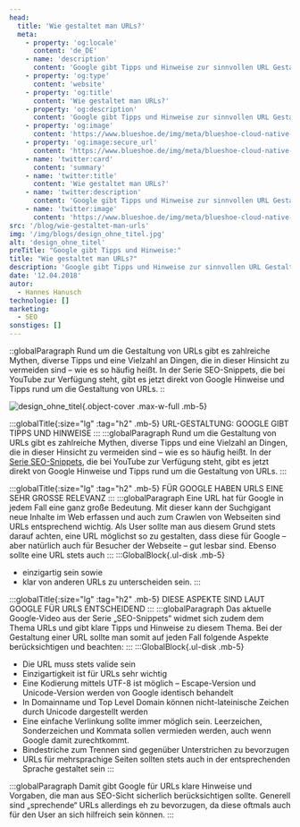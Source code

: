 ```yaml
---
head:
  title: 'Wie gestaltet man URLs?'
  meta:
    - property: 'og:locale'
      content: 'de_DE'
    - name: 'description'
      content: 'Google gibt Tipps und Hinweise zur sinnvollen URL Gestaltungen. Wir haben die wichtigsten Punkte hier zusammengefasst. Jetzt lesen!'
    - property: 'og:type'
      content: 'website'
    - property: 'og:title'
      content: 'Wie gestaltet man URLs?'
    - property: 'og:description'
      content: 'Google gibt Tipps und Hinweise zur sinnvollen URL Gestaltungen. Wir haben die wichtigsten Punkte hier zusammengefasst. Jetzt lesen!'
    - property: 'og:image'
      content: 'https://www.blueshoe.de/img/meta/blueshoe-cloud-native-devlopment.png'
    - property: 'og:image:secure_url'
      content: 'https://www.blueshoe.de/img/meta/blueshoe-cloud-native-devlopment.png'
    - name: 'twitter:card'
      content: 'summary'
    - name: 'twitter:title'
      content: 'Wie gestaltet man URLs?'
    - name: 'twitter:description'
      content: 'Google gibt Tipps und Hinweise zur sinnvollen URL Gestaltungen. Wir haben die wichtigsten Punkte hier zusammengefasst. Jetzt lesen!'
    - name: 'twitter:image'
      content: 'https://www.blueshoe.de/img/meta/blueshoe-cloud-native-devlopment.png'
src: '/blog/wie-gestaltet-man-urls'
img: '/img/blogs/design_ohne_titel.jpg'
alt: 'design_ohne_titel'
preTitle: "Google gibt Tipps und Hinweise:"
title: "Wie gestaltet man URLs?"
description: 'Google gibt Tipps und Hinweise zur sinnvollen URL Gestaltungen. Wir haben die wichtigsten Punkte hier zusammengefasst. Jetzt lesen!'
date: '12.04.2018'
autor:
  - Hannes Hanusch
technologie: []
marketing: 
  - SEO
sonstiges: []
---
```

::globalParagraph
Rund um die Gestaltung von URLs gibt es zahlreiche Mythen, diverse Tipps und eine Vielzahl an Dingen, die in dieser Hinsicht zu vermeiden sind – wie es so häufig heißt. In der Serie SEO-Snippets, die bei YouTube zur Verfügung steht, gibt es jetzt direkt von Google Hinweise und Tipps rund um die Gestaltung von URLs.
::
<!--more-->

![design_ohne_titel](/img/blogs/design_ohne_titel.jpg){.object-cover .max-w-full .mb-5}

:::globalTitle{:size="lg" :tag="h2" .mb-5}
URL-GESTALTUNG: GOOGLE GIBT TIPPS UND HINWEISE
:::
:::globalParagraph
Rund um die Gestaltung von URLs gibt es zahlreiche Mythen, diverse Tipps und eine Vielzahl an Dingen, die in dieser Hinsicht zu vermeiden sind – wie es so häufig heißt. In der <a href="https://www.youtube.com/watch?v=p74HC4x5AUE&list=PLKoqnv2vTMUPhLQ054sMg3vgzy9md9tWg" class="text-bs-blue hover:underline hover:decoration-bs-blue hover:decoration-solid" target="_blank">Serie SEO-Snippets</a>, die bei YouTube zur Verfügung steht, gibt es jetzt direkt von Google Hinweise und Tipps rund um die Gestaltung von URLs.
:::

:::globalTitle{:size="lg" :tag="h2" .mb-5}
FÜR GOOGLE HABEN URLS EINE SEHR GROSSE RELEVANZ
:::
:::globalParagraph
Eine URL hat für Google in jedem Fall eine ganz große Bedeutung. Mit dieser kann der Suchgigant neue Inhalte im Web erfassen und auch zum Crawlen von Webseiten sind URLs entsprechend wichtig. Als User sollte man aus diesem Grund stets darauf achten, eine URL möglichst so zu gestalten, dass diese für Google – aber natürlich auch für Besucher der Webseite – gut lesbar sind. Ebenso sollte eine URL stets auch
:::
:::GlobalBlock{.ul-disk .mb-5}
- einzigartig sein sowie
- klar von anderen URLs zu unterscheiden sein.
:::

:::globalTitle{:size="lg" :tag="h2" .mb-5}
DIESE ASPEKTE SIND LAUT GOOGLE FÜR URLS ENTSCHEIDEND
:::
:::globalParagraph
Das aktuelle Google-Video aus der Serie „SEO-Snippets“ widmet sich zudem dem Thema URLs und gibt klare Tipps und Hinweise zu diesem Thema. Bei der Gestaltung einer URL sollte man somit auf jeden Fall folgende Aspekte berücksichtigen und beachten:
:::
:::GlobalBlock{.ul-disk .mb-5}
- Die URL muss stets valide sein
- Einzigartigkeit ist für URLs sehr wichtig
- Eine Kodierung mittels UTF-8 ist möglich – Escape-Version und Unicode-Version werden von Google identisch behandelt
- In Domainname und Top Level Domain können nicht-lateinische Zeichen durch Unicode dargestellt werden
- Eine einfache Verlinkung sollte immer möglich sein. Leerzeichen, Sonderzeichen und Kommata sollen vermieden werden, auch wenn Google damit zurechtkommt.
- Bindestriche zum Trennen sind gegenüber Unterstrichen zu bevorzugen
- URLs für mehrsprachige Seiten sollten stets auch in der entsprechenden Sprache gestaltet sein
:::

:::globalParagraph
Damit gibt Google für URLs klare Hinweise und Vorgaben, die man aus SEO-Sicht sicherlich berücksichtigen sollte. Generell sind „sprechende“ URLs allerdings eh zu bevorzugen, da diese oftmals auch für den User an sich hilfreich sein können.
:::